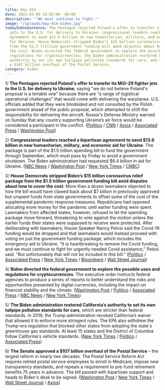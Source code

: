 ```yaml
---
title: Day 414
date: 2022-03-09 15:03:00 -08:00
description: '"We must continue to fight."'
image: "/uploads/day-414-biden.jpg"
todayInOneSentence: The Pentagon rejected Poland's offer to transfer its MiG-29 fighter
  jets to the U.S. for delivery to Ukraine; congressional leaders reached a bipartisan
  agreement to send $13.6 billion in new humanitarian, military, and economic aid
  for Ukraine; House Democrats stripped Biden’s $15 billion coronavirus relief package
  from the $1.5 trillion government funding bill amid disputes about how to cover
  the cost; Biden directed the federal government to explore the possible uses and
  regulations for cryptocurrencies; the Biden administration restored California’s
  authority to set its own tailpipe pollution standards for cars; and the Senate approved
  a $107 billion overhaul of the Postal Service.
category: biden
---
```


1/ **The Pentagon rejected Poland's offer to transfer its MiG-29 fighter jets to the U.S. for delivery to Ukraine**, saying "we do not believe Poland's proposal is a tenable one" because there are “a range of logistical operational challenges” that would come with delivering the warplanes. U.S. officials added that they were blindsided and not consulted by the Polish government ahead of the public proposal, which attempted to shift the responsibility for delivering the aircraft. Russia's Defense Ministry warned on Sunday that any country supporting Ukraine’s air force would be considered a participant in the conflict. ([Politico](https://www.politico.com/news/2022/03/08/poland-transfers-mig-fighters-to-the-us-as-ukraine-asks-for-help-00015259) / [CNN](https://www.cnn.com/2022/03/08/politics/poland-jets-ukraine-russia/) / [Axios](https://www.axios.com/poland-fighter-jets-ukraine-8c71b8b9-b22b-4f0f-aabd-789081ddb994.html) / [Associated Press](https://apnews.com/article/russia-ukraine-europe-poland-nato-5724ff192113703d829024dc4410664e) / [Washington Post](https://www.washingtonpost.com/national-security/2022/03/08/poland-mig-29-ukraine/))

2/ **Congressional leaders reached a bipartisan agreement to send $13.6 billion in new humanitarian, military, and economic aid for Ukraine**. The package is part of the $1.5 trillion spending bill to fund the government through September, which must pass by Friday to avoid a government shutdown. The Biden administration had requested $6.4 billion in aid for Ukraine. ([NBC News](https://www.nbcnews.com/politics/congress/congressional-leaders-reach-government-funding-deal-almost-14b-ukraine-rcna19214) / [Washington Post](https://www.washingtonpost.com/us-policy/2022/03/09/congress-funding-shutdown-ukraine/) / [New York Times](https://www.nytimes.com/live/2022/03/09/world/ukraine-russia-war/congress-finalizes-a-13-6-billion-aid-package-to-ukraine-doubling-the-white-houses-initial-request) / [CNBC](https://www.cnbc.com/2022/03/09/government-shutdown-house-to-vote-on-funding-bill-with-ukraine-aid.html))

3/ **House Democrats stripped Biden’s $15 billion coronavirus relief package from the $1.5 trillion government funding bill amid disputes about how to cover the cost**. More than a dozen lawmakers objected to how the bill would have clawed back about $7 billion in previously approved but unspent funds from state governments to offset some of the cost of the supplemental pandemic response measures. Republicans had opposed allocating more money for the pandemic until earlier funding were spent. Lawmakers from affected states, however, refused to let the spending package move forward, threatening to vote against the motion unless the earlier funds their states were supposed to receive were protected. After deliberating with lawmakers, House Speaker Nancy Pelosi said the Covid-19 funding would be dropped and that lawmakers would instead proceed with voting on just the government funding package, which includes the emergency aid to Ukraine. “It is heartbreaking to remove the Covid funding, and we must continue to fight for urgently needed Covid assistance," Pelosi said. "But unfortunately that will not be included in this bill.” ([Politico](https://www.politico.com/news/2022/03/09/congress-government-funding-package-00014322) / [Associated Press](https://apnews.com/article/russia-ukraine-war-us-aid-package-41cc2e66c7714b37eca9d2bb8add53aa) / [New York Times](https://www.nytimes.com/live/2022/03/09/world/covid-19-mandates-cases-vaccine/the-house-is-working-to-pass-a-sprawling-spending-bill-with-15-6-billion-in-emergency-covid-response-money) / [Bloomberg](https://www.bloomberg.com/news/articles/2022-03-09/democrats-jettison-covid-money-to-quell-revolt-on-spending-bill?srnd=politics-vp&sref=MIBMEEoj) / [Wall Street Journal](https://www.wsj.com/articles/house-lawmakers-release-13-6-billion-for-ukraine-in-omnibus-spending-bill-11646813268?mod=politics_lead_pos1))

4/ **Biden directed the federal government to explore the possible uses and regulations for cryptocurrencies**. The executive order instructs federal agencies to produce a series of reports to better understand the risks and opportunities presented by digital currencies, including the impact on financial stability and the climate. ([Washington Post](https://www.washingtonpost.com/business/2022/03/09/biden-crypto-executive-order/) / [Politico](https://www.politico.com/news/2022/03/09/biden-review-cryptocurrency-policy-00015463) / [Associated Press](https://apnews.com/article/biden-cryptocurrency-executive-order-7af1d9bfda2d22046547fd9d51711ef5) / [NBC News](https://www.nbcnews.com/tech/crypto/us-government-digital-currency-rcna19248) / [New York Times](https://www.nytimes.com/2022/03/09/us/politics/crypto-regulation-biden.html))

5/ **The Biden administration restored California’s authority to set its own tailpipe pollution standards for cars**, which are stricter than federal standards. In 2019, the Trump administration revoked California’s waiver that allowed it to enforce more stringent rules. The EPA also withdrew the Trump-era regulation that blocked other states from adopting the state's greenhouse gas standards. At least 15 states and the District of Columbia follow California's vehicle standards. ([New York Times](https://www.nytimes.com/2022/03/09/climate/biden-california-tailpipe-waiver.html) / [Politico](https://www.politico.com/news/2022/03/09/epa-california-waiver-car-emissions-00015704) / [Associated Press](https://apnews.com/article/climate-technology-business-donald-trump-environment-5934e806a1f72f8010780bb8fd922c0c))

6/ **The Senate approved a $107 billion overhaul of the Postal Service** – the largest reform in nearly two decades. The Postal Service Reform Act requires retired postal service employees to enroll in Medicare, impose new transparency standards, and repeals a requirement to pre-fund retirement benefits 75 years in advance. The bill passed with bipartisan support and heads to Biden's desk to be signed. ([Washington Post](https://www.washingtonpost.com/business/2022/03/08/usps-senate-biden/) / [New York Times](https://www.nytimes.com/2022/03/08/us/politics/congress-postal-service.html) / [Wall Street Journal](https://www.wsj.com/articles/senate-passes-bipartisan-postal-service-overhaul-11646782445) / [Axios](https://www.axios.com/senate-passes-postal-service-overhaul-bill-usps-88a1d7f5-ee65-4a6b-b502-9afdae286c80.html))